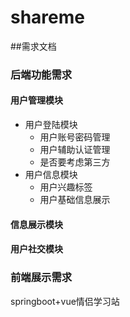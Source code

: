 # shareme
##需求文档
### 后端功能需求
#### 用户管理模块
- 用户登陆模块
  - 用户账号密码管理
  - 用户辅助认证管理
  - 是否要考虑第三方
- 用户信息模块
  - 用户兴趣标签
  - 用户基础信息展示
#### 信息展示模块
#### 用户社交模块
### 前端展示需求
springboot+vue情侣学习站
